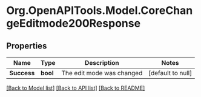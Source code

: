 # Org.OpenAPITools.Model.CoreChangeEditmode200Response

## Properties

Name | Type | Description | Notes
------------ | ------------- | ------------- | -------------
**Success** | **bool** | The edit mode was changed | [default to null]

[[Back to Model list]](../README.md#documentation-for-models) [[Back to API list]](../README.md#documentation-for-api-endpoints) [[Back to README]](../README.md)

